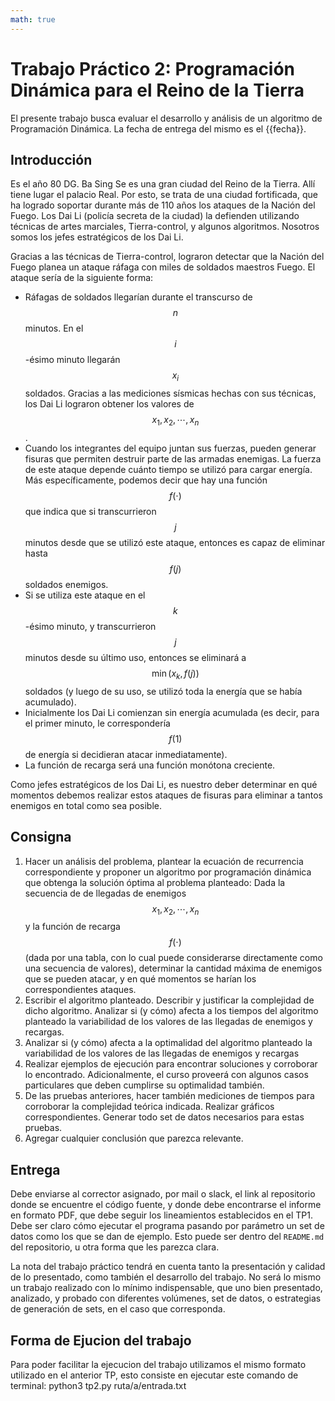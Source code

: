 ```yaml
---
math: true
---
```



# Trabajo Práctico 2: Programación Dinámica para el Reino de la Tierra

El presente trabajo busca evaluar el desarrollo y análisis de un algoritmo 
de Programación Dinámica. 
La fecha de entrega del mismo es el {{fecha}}.

## Introducción

Es el año 80 DG.
Ba Sing Se es una gran ciudad del Reino de la Tierra. Allí tiene lugar el palacio Real. 
Por esto, se trata de una ciudad fortificada, que ha logrado soportar durante más de 110
años los ataques de la Nación del Fuego. 
Los Dai Li (policía secreta de la ciudad) la defienden utilizando técnicas 
de artes marciales, Tierra-control, y algunos algoritmos. Nosotros somos los jefes
estratégicos de los Dai Li.

Gracias a las técnicas de Tierra-control, lograron detectar que la Nación del Fuego planea 
un ataque ráfaga con miles de soldados maestros Fuego. El ataque sería de la siguiente
forma: 
* Ráfagas de soldados llegarían durante el transcurso de $$n$$ minutos. En el $$i$$-ésimo
minuto llegarán $$x_i$$ soldados. Gracias a las mediciones sísmicas hechas con sus técnicas,
los Dai Li lograron obtener los valores de $$x_1, x_2, \cdots, x_n$$. 
* Cuando los integrantes del equipo juntan sus fuerzas, pueden generar fisuras que permiten
destruir parte de las armadas enemigas. La fuerza de este ataque depende cuánto tiempo
se utilizó para cargar energía. Más específicamente, podemos decir que hay una función 
$$f(\cdot)$$ que indica que si transcurrieron $$j$$ minutos desde que se utilizó este ataque, 
entonces es capaz de eliminar hasta $$f(j)$$ soldados enemigos. 
* Si se utiliza este ataque en el $$k$$-ésimo minuto, y transcurrieron $$j$$ minutos desde
su último uso, entonces se eliminará a $$\min(x_k, f(j))$$ soldados (y luego de su uso, 
se utilizó toda la energía que se había acumulado).
* Inicialmente los Dai Li comienzan sin energía acumulada (es decir, para el primer minuto, le
correspondería $$f(1)$$ de energía si decidieran atacar inmediatamente). 
* La función de recarga será una función monótona creciente. 

Como jefes estratégicos de los Dai Li, es nuestro deber determinar en qué momentos
debemos realizar estos ataques de fisuras para eliminar a tantos enemigos en total como sea posible.

## Consigna

1. 	Hacer un análisis del problema, plantear la ecuación de recurrencia correspondiente
	y proponer un algoritmo por programación dinámica 
	que obtenga la solución óptima al problema planteado: Dada la secuencia de de llegadas
	de enemigos $$x_1, x_2, \cdots, x_n$$ y la función de recarga $$f(\cdot)$$ (dada
	por una tabla, con lo cual puede considerarse directamente como una secuencia de valores),
	determinar la cantidad máxima de enemigos que se pueden atacar, y en qué momentos se harían
	los correspondientes ataques. 
2. 	Escribir el algoritmo planteado. Describir y justificar la complejidad de dicho algoritmo. Analizar 
	si (y cómo) afecta a los tiempos del algoritmo planteado la variabilidad de los valores 
	de las llegadas de enemigos y recargas.
3. 	Analizar si (y cómo) afecta a la optimalidad del algoritmo planteado la variabilidad de los valores 
	de las llegadas de enemigos y recargas
4. 	Realizar ejemplos de ejecución para encontrar soluciones y corroborar lo encontrado. Adicionalmente, 
	el curso proveerá con algunos casos particulares que deben cumplirse su optimalidad también. 
5. 	De las pruebas anteriores, hacer también mediciones de tiempos para corroborar la complejidad teórica 
	indicada. Realizar gráficos correspondientes. Generar todo set de datos necesarios para estas pruebas.
6.	Agregar cualquier conclusión que parezca relevante.  


## Entrega

Debe enviarse al corrector asignado, por mail o slack, el link
al repositorio donde se encuentre el código fuente, y donde debe encontrarse
el informe en formato PDF, que debe seguir los lineamientos establecidos en el TP1.
Debe ser claro cómo ejecutar el programa pasando por parámetro un set de datos como
los que se dan de ejemplo. Esto puede ser dentro del `README.md` del repositorio,
u otra forma que les parezca clara. 

La nota del trabajo práctico tendrá en cuenta tanto la presentación y calidad de lo presentado, 
como también el desarrollo del trabajo. No será lo mismo un trabajo realizado con lo mínimo
indispensable, que uno bien presentado, analizado, y probado con diferentes volúmenes, set de 
datos, o estrategias de generación de sets, en el caso que corresponda. 

## Forma de Ejucion del trabajo

Para poder facilitar la ejecucion del trabajo utilizamos el mismo formato utilizado en el anterior TP,
esto consiste en ejecutar este comando de terminal:
python3 tp2.py ruta/a/entrada.txt
